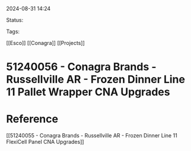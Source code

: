 2024-08-31 14:24

Status:

Tags:

[[Esco]] 
[[Conagra]]
[[Projects]]

# 51240056 - Conagra Brands - Russellville AR - Frozen Dinner Line 11 Pallet Wrapper CNA Upgrades


# Reference

[[51240055 - Conagra Brands - Russellville AR - Frozen Dinner Line 11 FlexiCell Panel CNA Upgrades]]
